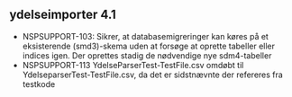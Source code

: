 ## ydelseimporter 4.1
*  NSPSUPPORT-103: Sikrer, at databasemigreringer kan køres på et eksisterende (smd3)-skema uden at forsøge at oprette
   tabeller eller indices igen. Der oprettes stadig de nødvendige nye sdm4-tabeller
*  NSPSUPPORT-113 YdelseParserTest-TestFile.csv omdøbt til YdelseparserTest-TestFile.csv, da det er sidstnævnte
   der refereres fra testkode


